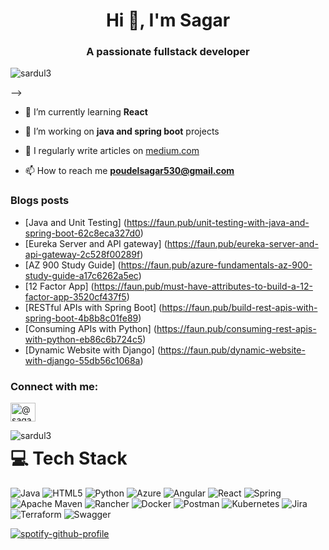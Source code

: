 <h1 align="center">Hi 👋, I'm Sagar</h1>
<h3 align="center">A passionate fullstack developer</h3>

<p align="left"> <img src="https://komarev.com/ghpvc/?username=sardul3&label=Profile%20views&color=0e75b6&style=flat" alt="sardul3" /> </p>

 -->
- 🌱 I’m currently learning **React**

- 🤝 I’m working on **java and spring boot** projects

- 📝 I regularly write articles on [medium.com](https://www.medium.com)

- 📫 How to reach me **poudelsagar530@gmail.com**

### Blogs posts
- [Java and Unit Testing] (https://faun.pub/unit-testing-with-java-and-spring-boot-62c8eca327d0)
- [Eureka Server and API gateway] (https://faun.pub/eureka-server-and-api-gateway-2c528f00289f)
- [AZ 900 Study Guide] (https://faun.pub/azure-fundamentals-az-900-study-guide-a17c6262a5ec)
- [12 Factor App] (https://faun.pub/must-have-attributes-to-build-a-12-factor-app-3520cf437f5)
- [RESTful APIs with Spring Boot] (https://faun.pub/build-rest-apis-with-spring-boot-4b8b8c01fe89)
- [Consuming APIs with Python] (https://faun.pub/consuming-rest-apis-with-python-eb86c6b724c5)
- [Dynamic Website with Django] (https://faun.pub/dynamic-website-with-django-55db56c1068a)
<!-- BLOG-POST-LIST:START -->
<!-- BLOG-POST-LIST:END -->

<h3 align="left">Connect with me:</h3>
<p align="left">
<a href="https://medium.com/@sagarpoudel" target="blank"><img align="center" src="https://raw.githubusercontent.com/rahuldkjain/github-profile-readme-generator/master/src/images/icons/Social/medium.svg" alt="@sagarpoudel" height="30" width="40" /></a>
</p>


<p><img align="left" src="https://github-readme-stats.vercel.app/api/top-langs?username=sardul3&show_icons=true&locale=en&layout=compact" alt="sardul3" /></p>


# 💻 Tech Stack
![Java](https://img.shields.io/badge/java-%23ED8B00.svg?style=for-the-badge&logo=java&logoColor=white) ![HTML5](https://img.shields.io/badge/html5-%23E34F26.svg?style=for-the-badge&logo=html5&logoColor=white) ![Python](https://img.shields.io/badge/python-3670A0?style=for-the-badge&logo=python&logoColor=ffdd54) ![Azure](https://img.shields.io/badge/azure-%230072C6.svg?style=for-the-badge&logo=azure-devops&logoColor=white) ![Angular](https://img.shields.io/badge/angular-%23DD0031.svg?style=for-the-badge&logo=angular&logoColor=white) ![React](https://img.shields.io/badge/react-%2320232a.svg?style=for-the-badge&logo=react&logoColor=%2361DAFB) ![Spring](https://img.shields.io/badge/spring-%236DB33F.svg?style=for-the-badge&logo=spring&logoColor=white) ![Apache Maven](https://img.shields.io/badge/Apache%20Maven-C71A36?style=for-the-badge&logo=Apache%20Maven&logoColor=white) ![Rancher](https://img.shields.io/badge/rancher-%230075A8.svg?style=for-the-badge&logo=rancher&logoColor=white) ![Docker](https://img.shields.io/badge/docker-%230db7ed.svg?style=for-the-badge&logo=docker&logoColor=white) ![Postman](https://img.shields.io/badge/Postman-FF6C37?style=for-the-badge&logo=postman&logoColor=white) ![Kubernetes](https://img.shields.io/badge/kubernetes-%23326ce5.svg?style=for-the-badge&logo=kubernetes&logoColor=white) ![Jira](https://img.shields.io/badge/jira-%230A0FFF.svg?style=for-the-badge&logo=jira&logoColor=white) ![Terraform](https://img.shields.io/badge/terraform-%235835CC.svg?style=for-the-badge&logo=terraform&logoColor=white) ![Swagger](https://img.shields.io/badge/-Swagger-%23Clojure?style=for-the-badge&logo=swagger&logoColor=white)


[![spotify-github-profile](https://spotify-github-profile.vercel.app/api/view?uid=sagarpoudel14&cover_image=true&theme=default&show_offline=false&background_color=121212)](https://github.com/kittinan/spotify-github-profile)


